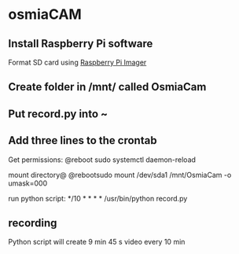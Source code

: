 # osmiaCAM

## Install Raspberry Pi software
Format SD card using [Raspberry Pi Imager](https://www.raspberrypi.com/software/)

## Create folder in /mnt/ called OsmiaCam
## Put record.py into ~

## Add three lines to the crontab
Get permissions: @reboot sudo systemctl daemon-reload

mount directory@ @rebootsudo mount /dev/sda1 /mnt/OsmiaCam -o umask=000

run python script: */10 * * * * /usr/bin/python record.py

## recording
Python script will create 9 min 45 s video every 10 min

